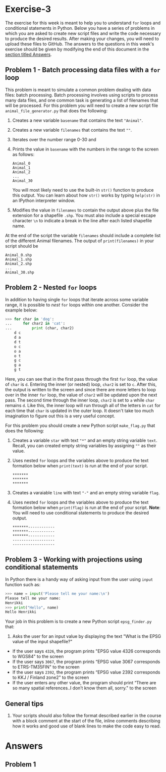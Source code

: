 # Exercise-3

The exercise for this week is meant to help you to understand `for` loops and conditional statements in Python.
Below you have a series of problems in which you are asked to create new script files and write the code necessary to produce the desired results.
After making your changes, you will need to upload these files to GitHub.
The answers to the questions in this week's exercise should be given by modifying the end of this document in the [section titled Answers](#answers).

## Problem 1 - Batch processing data files with a `for` loop
This problem is meant to simulate a common problem dealing with data files: batch processing.
Batch processing involves using scripts to process many data files, and one common task is generating a list of filenames that will be processed.
For this problem you will need to create a new script file `animal_file_generator.py` that does the following:

1. Creates a new variable `basename` that contains the text `"Animal"`.
2. Creates a new variable `filenames` that contains the text `""`.
3. Iterates over the number range 0-30 and
  1. Prints the value in `basename` with the numbers in the range to the screen as follows:

      ```
      Animal_0
      Animal_1
      Animal_2
      ...
      Animal_30
      ```
      You will most likely need to use the built-in `str()` function to produce this output. You can learn about how `str()` works by typing `help(str)` in an IPython interpreter window.
  2. Modifies the value in `filenames` to contain the output above plus the file extension for a shapefile `.shp`.
  You must also include a special escape character `\n` to indicate a break in the line after each listed shapefile name.

At the end of the script the variable `filenames` should include a complete list of the different Animal filenames.
The output of `print(filenames)` in your script should be

```
Animal_0.shp
Animal_1.shp
Animal_2.shp
...
Animal_30.shp
```

## Problem 2 - Nested `for` loops
In addition to having single `for` loops that iterate across some variable range, it is possible to *nest* `for` loops within one another.
Consider the example below:

```python
>>> for char in 'dog':
...     for char2 in 'cat':
...         print (char, char2)
    d c
    d a
    d t
    o c
    o a
    o t
    g c
    g a
    g t
```
Here, you can see that in the first pass through the first `for` loop, the value of `char` is `d`.
Entering the inner (or nested) loop, `char2` is set to `c`.
After this, the output is written to the screen and since there are more letters to loop over in the inner `for` loop, the value of `char2` will be updated upon the next pass.
The second time through the inner loop, `char2` is set to `a` while `char` remains `d`.
Like this, the inner loop will run through all of the letters in `cat` for each time that `char` is updated in the outer loop.
It doesn't take too much imagination to figure out this is a very useful concept.

For this problem you should create a new Python script `make_flag.py` that does the following:

1. Creates a variable `star` with text `"*"` and an empty string variable `text`. Recall, you can created empty string variables by assigning `""` as their value.
2. Uses nested `for` loops and the variables above to produce the text formation below when `print(text)` is run at the end of your script.

    ```
    *******
    *******
    *******
    ```
3. Creates a varaiable `line` with text `"-"` and an empty string variable `flag`.
4. Uses nested `for` loops and the variables above to produce the text formation below when `print(flag)` is run at the end of your script. **Note**: You will need to use conditional statements to produce the desired output.

    ```
    *******------------
    *******------------
    *******------------
    -------------------
    -------------------
    ```

## Problem 3 - Working with projections using conditional statements

In Python there is a handy way of asking input from the user using `input` function such as:

   ```python
   >>> name = input('Please tell me your name:\n')
   Please tell me your name:
   Henrikki
   >>> print("Hello", name)
   Hello Henrikki
   ```

Your job in this problem is to create a new Python script `epsg_finder.py` that:

1. Asks the user for an input value by displaying the text "What is the EPSG value of the input shapefile?"
  - If the user says `4326`, the program prints "EPSG value 4326 corresponds to WGS84" to the screen
  - If the user says `3067`, the program prints “EPSG value 3067 corresponds to ETRS-TM35FIN" to the screen
  - If the user says `2392`, the program prints “EPSG value 2392 corresponds to KKJ / Finland zone2" to the screen
  - If the user enters any other value, the program should print “There are so many spatial references..I don’t know them all, sorry." to the screen

## General tips
1. Your scripts should also follow the format described earlier in the course with a block comment at the start of the file, inline comments describing how it works and good use of blank lines to make the code easy to read.


# Answers

## Problem 1


